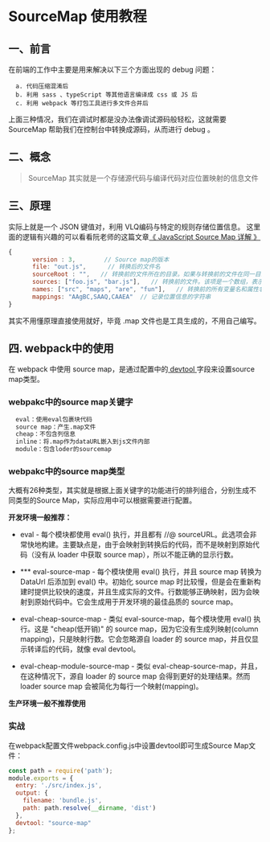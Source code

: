 # SourceMap 使用教程

## 一、前言
在前端的工作中主要是用来解决以下三个方面出现的 debug 问题：

      a. 代码压缩混淆后
      b. 利用 sass 、typeScript 等其他语言编译成 css 或 JS 后
      c. 利用 webpack 等打包工具进行多文件合并后

上面三种情况，我们在调试时都是没办法像调试源码般轻松，这就需要 SourceMap 帮助我们在控制台中转换成源码，从而进行 debug 。

## 二、概念
   > SourceMap 其实就是一个存储源代码与编译代码对应位置映射的信息文件

## 三、原理

实际上就是一个 JSON 键值对，利用 VLQ编码与特定的规则存储位置信息。
这里面的逻辑有兴趣的可以看看阮老师的这篇文章[《 JavaScript Source Map 详解 》](https://www.ruanyifeng.com/blog/2013/01/javascript_source_map.html)
```js
{
　　　　version : 3,        // Source map的版本
　　　　file: "out.js",      // 转换后的文件名
　　　　sourceRoot : "",   // 转换前的文件所在的目录。如果与转换前的文件在同一目录，该项为空
　　　　sources: ["foo.js", "bar.js"],   // 转换前的文件。该项是一个数组，表示可能存在多个文件合并
　　　　names: ["src", "maps", "are", "fun"],   // 转换前的所有变量名和属性名
　　　　mappings: "AAgBC,SAAQ,CAAEA"  // 记录位置信息的字符串
}
```
其实不用懂原理直接使用就好，毕竟 .map 文件也是工具生成的，不用自己编写。

## 四. webpack中的使用  
  在 webpack 中使用 source map，是通过配置中的[ devtool ](https://webpack.docschina.org/configuration/devtool/#devtool)字段来设置source map类型。

### **webpakc中的source map关键字**
``` html
  eval：使用eval包裹块代码  
  source map：产生.map文件
  cheap：不包含列信息
  inline：将.map作为dataURL嵌入到js文件内部
  module：包含loder的sourcemap
```
### **webpakc中的source map类型**
  大概有26种类型，其实就是根据上面关键字的功能进行的排列组合，分别生成不同类型的Source Map，实际应用中可以根据需要进行配置。
  
  **开发环境一般推荐：**
  - eval - 每个模块都使用 eval() 执行，并且都有 //@ sourceURL。此选项会非常快地构建。主要缺点是，由于会映射到转换后的代码，而不是映射到原始代码（没有从 loader 中获取 source map），所以不能正确的显示行数。

  - *** eval-source-map - 每个模块使用 eval() 执行，并且 source map 转换为 DataUrl 后添加到 eval() 中。初始化 source map 时比较慢，但是会在重新构建时提供比较快的速度，并且生成实际的文件。行数能够正确映射，因为会映射到原始代码中。它会生成用于开发环境的最佳品质的 source map。

  - eval-cheap-source-map - 类似 eval-source-map，每个模块使用 eval() 执行。这是 "cheap(低开销)" 的 source map，因为它没有生成列映射(column mapping)，只是映射行数。它会忽略源自 loader 的 source map，并且仅显示转译后的代码，就像 eval devtool。

  - eval-cheap-module-source-map - 类似 eval-cheap-source-map，并且，在这种情况下，源自 loader 的 source map 会得到更好的处理结果。然而loader source map 会被简化为每行一个映射(mapping)。

  **生产环境一般不推荐使用**
  

### **实战**

在webpack配置文件webpack.config.js中设置devtool即可生成Source Map文件：

```js
const path = require('path');
module.exports = {
  entry: './src/index.js',
  output: {
    filename: 'bundle.js',
    path: path.resolve(__dirname, 'dist')
  },
  devtool: "source-map"
};
``` 
